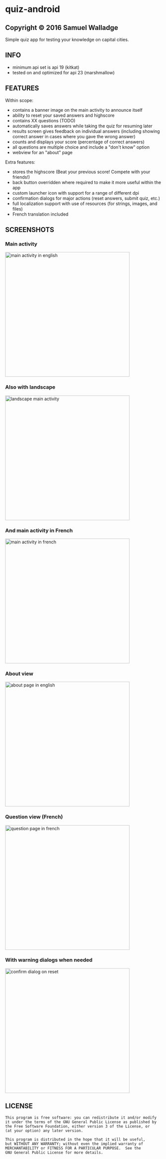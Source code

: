 # quiz-android

## Copyright © 2016 Samuel Walladge

Simple quiz app for testing your knowledge on capital cities.


## INFO

- minimum api set is api 19 (kitkat)
- tested on and optimized for api 23 (marshmallow)


## FEATURES

Within scope:

- contains a banner image on the main activity to announce itself
- ability to reset your saved answers and highscore
- contains XX questions (TODO)
- automatically saves answers while taking the quiz for resuming later
- results screen gives feedback on individual answers (including showing correct answer in cases where you gave the wrong answer)
- counts and displays your score (percentage of correct answers)
- all questions are multiple choice and include a "don't know" option
- webview for an "about" page

Extra features:

- stores the highscore (Beat your previous score! Compete with your friends!)
- back button overridden where required to make it more useful within the app
- custom launcher icon with support for a range of different dpi
- confirmation dialogs for major actions (reset answers, submit quiz, etc.)
- full localization support with use of resources (for strings, images, and files)
- French translation included


## SCREENSHOTS

### Main activity

<img alt="main activity in english" src="screenshots/main-en.png" width="400px" />

### Also with landscape

<img alt="landscape main activity" src="screenshots/main-landscape-en.png" height="400px" />

### And main activity in French

<img alt="main activity in french" src="screenshots/main-fr.png" width="400px" />

### About view

<img alt="about page in english" src="screenshots/about-en.png" width="400px" />

### Question view (French)

<img alt="question page in french" src="screenshots/question-fr.png" width="400px" />

### With warning dialogs when needed

<img alt="confirm dialog on reset" src="screenshots/dialog-en.png" width="400px" />


## LICENSE

    This program is free software: you can redistribute it and/or modify
    it under the terms of the GNU General Public License as published by
    the Free Software Foundation, either version 3 of the License, or
    (at your option) any later version.

    This program is distributed in the hope that it will be useful,
    but WITHOUT ANY WARRANTY; without even the implied warranty of
    MERCHANTABILITY or FITNESS FOR A PARTICULAR PURPOSE.  See the
    GNU General Public License for more details.
